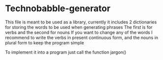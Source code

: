 # Technobabble-generator

This file is meant to be used as a library, currently it includes 2 dictionaries for storing the words to be used when generating phrases
The first is for verbs and the second for nouns
If you want to change any of the words I recommend to write the verbs in present continuous form,
and the nouns in plural form to keep the program simple

To implement it into a program just call the function jargon()
